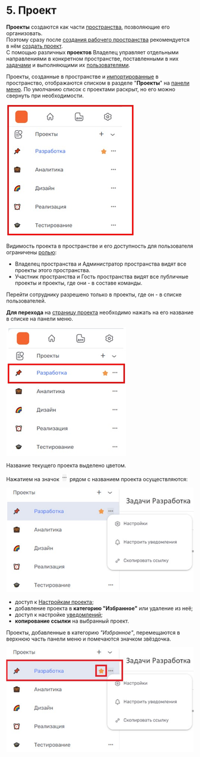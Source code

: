 # 5. Проект

**Проекты** создаются как части [пространства](4_workspace/4_workspace.md), позволяющие его организовать.  
Поэтому сразу после [создания рабочего пространства](4_workspace/4.2_create.md) рекомендуется в нём [создать проект](5.1_create.md).  
С помощью различных **проектов** Владелец управляет отдельными направлениями в конкретном пространстве, поставленными в них [задачами](../6_task/6_task.md) и выполняющими их [пользователями](5.3_members/5.3_members.md).  

Проекты, созданные в пространстве и [импортированные](5_project/5.5_import_project.md) в пространство, отображаются списком в разделе "**Проекты**" на [панели меню](3_menu/3_menu.md). По умолчанию список с проектами раскрыт, но его можно свернуть при необходимости.

![projecr-1](/imgs/project-1.jpg)

Видимость проекта в пространстве и его доступность для пользователя ограничены [ролью](9_roles_&_access/9.1_roles.md):  

- Владелец пространства и Администратор пространства видят все проекты этого пространства.  
- Участник пространства и Гость пространства видят все публичные проекты и проекты, где они - в составе команды.  

Перейти сотруднику разрешено только в проекты, где он - в списке пользователей.  

**Для перехода** на [страницу проекта](5.4_tasks_table.md) необходимо нажать на его название в списке на панели меню.
  
![project-2](/imgs/project-2.jpg)

Название текущего проекта выделено цветом.

Нажатием на значок ![три точки](/imgs/значок_3точки.jpg) рядом с названием проекта осуществляются:  

![project-3](/imgs/project-3.jpg)

- доступ к [Настройкам проекта](5.2_settings/5.2_settings.md);
- добавление проекта в **категорию "Избранное"** или удаление из неё;
- доступ к настройке [уведомлений](6_task/6.4_notice.md);
- **копирование ссылки** на выбранный проект.

Проекты, добавленные в категорию *"Избранное"*, перемещаются в верхнюю часть панели меню и помечаются значком звёздочка.  

![project-4](/imgs/project-4.jpg)
